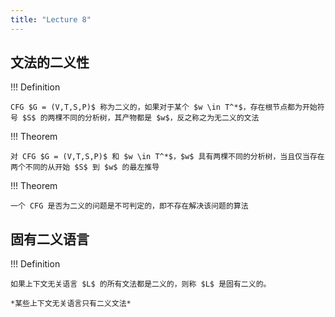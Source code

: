 ```yaml
---
title: "Lecture 8"
---
```


## 文法的二义性

!!! Definition

    CFG $G = (V,T,S,P)$ 称为二义的，如果对于某个 $w \in T^*$，存在根节点都为开始符号 $S$ 的两棵不同的分析树，其产物都是 $w$，反之称之为无二义的文法

!!! Theorem

    对 CFG $G = (V,T,S,P)$ 和 $w \in T^*$，$w$ 具有两棵不同的分析树，当且仅当存在两个不同的从开始 $S$ 到 $w$ 的最左推导

!!! Theorem
    
    一个 CFG 是否为二义的问题是不可判定的，即不存在解决该问题的算法

## 固有二义语言

!!! Definition

    如果上下文无关语言 $L$ 的所有文法都是二义的，则称 $L$ 是固有二义的。

    *某些上下文无关语言只有二义文法*

    